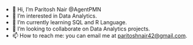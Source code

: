 - 👋 Hi, I’m Paritosh Nair @AgentPMN
- 👀 I’m interested in Data Analytics.
- 🌱 I’m currently learning SQL and R Language.
- 💞️ I’m looking to collaborate on Data Analytics projects.
- 📫 How to reach me: you can email me at paritoshnair42@gmail.com.

<!---
AgentPMN/AgentPMN is a ✨ special ✨ repository because its `README.md` (this file) appears on your GitHub profile.
You can click the Preview link to take a look at your changes.
--->
